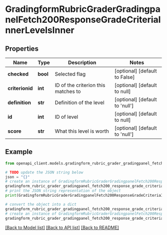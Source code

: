# GradingformRubricGraderGradingpanelFetch200ResponseGradeCriteriaInnerLevelsInner


## Properties

Name | Type | Description | Notes
------------ | ------------- | ------------- | -------------
**checked** | **bool** | Selected flag | [optional] [default to False]
**criterionid** | **int** | ID of the criterion this matches to | [optional] [default to null]
**definition** | **str** | Definition of the level | [optional] [default to 'null']
**id** | **int** | ID of level | [optional] [default to null]
**score** | **str** | What this level is worth | [optional] [default to 'null']

## Example

```python
from openapi_client.models.gradingform_rubric_grader_gradingpanel_fetch200_response_grade_criteria_inner_levels_inner import GradingformRubricGraderGradingpanelFetch200ResponseGradeCriteriaInnerLevelsInner

# TODO update the JSON string below
json = "{}"
# create an instance of GradingformRubricGraderGradingpanelFetch200ResponseGradeCriteriaInnerLevelsInner from a JSON string
gradingform_rubric_grader_gradingpanel_fetch200_response_grade_criteria_inner_levels_inner_instance = GradingformRubricGraderGradingpanelFetch200ResponseGradeCriteriaInnerLevelsInner.from_json(json)
# print the JSON string representation of the object
print(GradingformRubricGraderGradingpanelFetch200ResponseGradeCriteriaInnerLevelsInner.to_json())

# convert the object into a dict
gradingform_rubric_grader_gradingpanel_fetch200_response_grade_criteria_inner_levels_inner_dict = gradingform_rubric_grader_gradingpanel_fetch200_response_grade_criteria_inner_levels_inner_instance.to_dict()
# create an instance of GradingformRubricGraderGradingpanelFetch200ResponseGradeCriteriaInnerLevelsInner from a dict
gradingform_rubric_grader_gradingpanel_fetch200_response_grade_criteria_inner_levels_inner_from_dict = GradingformRubricGraderGradingpanelFetch200ResponseGradeCriteriaInnerLevelsInner.from_dict(gradingform_rubric_grader_gradingpanel_fetch200_response_grade_criteria_inner_levels_inner_dict)
```
[[Back to Model list]](../README.md#documentation-for-models) [[Back to API list]](../README.md#documentation-for-api-endpoints) [[Back to README]](../README.md)


